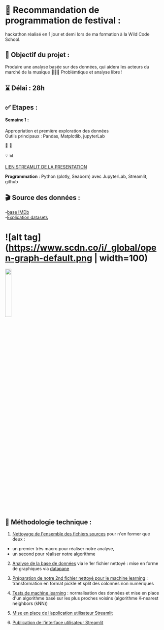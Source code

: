 # 🎥 Recommandation de programmation de festival :

hackathon réalisé en 1 jour et demi lors de ma formation à la Wild Code School.

## 🎯 Objectif du projet :

Produire une analyse basée sur des données, qui aidera les acteurs du marché de la musique 🔎👨‍💻
Problémtique et analyse libre !

## ⌛ Délai : 28h

## ✅ Etapes : 

#### Semaine 1 :  
Appropriation et première exploration des données     
Outils principaux : Pandas, Matplotlib, jupyterLab   

💪 🕺

💡 📊

[LIEN STREAMLIT DE LA PRESENTATION](https://camillemagnette-festival-streamlitpresentation-du-projet-pniqto.streamlit.app/)

**Programmation** :   Python (plotly, Seaborn) avec JupyterLab, Streamlit, github 


## 🎬 Source des données :  
-[base IMDb](https://datasets.imdbws.com/)   
-[Explication datasets](https://www.imdb.com/interfaces/)

# ![alt tag](https://www.scdn.co/i/_global/open-graph-default.png | width=100)

<img src="https://www.scdn.co/i/_global/open-graph-default.png" width=20% height=20%>

## 📎 Méthodologie technique :

1) [Nettoyage de l'ensemble des fichiers sources](https://github.com/CamilleMagnette/Systeme_de_recommandation_machine_learning/blob/main/JupyterlabNotebooks/Projet%202%20-%20Nettoyage%20des%20donn%C3%A9es.ipynb) pour n'en former que deux : 
-  un premier très macro pour réaliser notre analyse,
-  un second pour réaliser notre algorithme

2) [Analyse de la base de données](https://github.com/CamilleMagnette/Systeme_de_recommandation_machine_learning/blob/main/JupyterlabNotebooks/Projet%202%20-%20Graphiques%20Plotly%20avec%20donn%C3%A9es%20nettoy%C3%A9es.ipynb) via le 1er fichier nettoyé : mise en forme de graphiques via [datapane](https://cloud.datapane.com/reports/VkGQlN3/exploration-des-donn%C3%A9es/)

3) [Préparation de notre 2nd fichier nettoyé pour le machine learning](https://github.com/CamilleMagnette/Systeme_de_recommandation_machine_learning/blob/main/JupyterlabNotebooks/Projet%202-%20Pr%C3%A9paration%20du%20fichier%20pour%20le%20machine%20learning.ipynb) : transformation en format pickle et split des colonnes non numériques 

4) [Tests de machine learning](http://localhost:8891/lab/tree/Documents/FORMATION%20DATA%20ANALYST/COURS%20DATA%20ANALYST/PROJET%202/JUPITERLAB%20NOTEBOOKS/Projet%202%20-%20Machine%20learning%20TEST%20ACTEURS.ipynb) : normalisation des données et mise en place d'un algorithme basé sur les plus proches voisins (algorithme K-nearest neighbors (kNN))

5) [Mise en place de l’application utilisateur Streamlit](https://github.com/CamilleMagnette/Systeme_de_recommandation_machine_learning/blob/main/app_acteurs.py)

6) [Publication de l'interface utilisateur Streamlit](https://camillemagnette-systeme-de-recommandation-ma-app-acteurs-k992u6.streamlit.app/)
